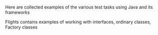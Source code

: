 Here are collected examples of the various test tasks using Java and its frameworks

Flights contains examples of working with interfaces, ordinary classes, Factory classes
